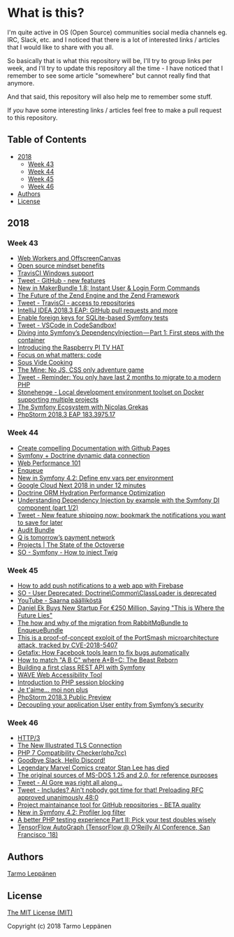 # What is this?

I'm quite active in OS (Open Source) communities social media channels eg. IRC, Slack, etc. and I 
noticed that there is a lot of interested links / articles that I would like to share with you all.

So basically that is what this repository will be, I'll try to group links per week, and I'll try to
update this repository all the time - I have noticed that I remember to see some article "somewhere"
but cannot really find that anymore.

And that said, this repository will also help me to remember some stuff.

If _you_ have some interesting links / articles feel free to make a pull request to this repository.

## Table of Contents

  * [2018](#2018)
     * [Week 43](#week-43)
     * [Week 44](#week-44)
     * [Week 45](#week-45)
     * [Week 46](#week-46)
  * [Authors](#authors)
  * [License](#license)

## 2018 

### Week 43

 - [Web Workers and OffscreenCanvas](https://spectrum.chat/thread/00d7da6a-8ba8-4675-8ef7-8be1f709ddf1)
 - [Open source mindset benefits](https://medium.com/@decathlonDevelopers/open-source-mindset-benefits-5245f38957f4)
 - [TravisCI Windows support](https://twitter.com/travisci/status/1050475566770589697)
 - [Tweet - GitHub - new features](https://twitter.com/fatih/status/1052238735755173888)
 - [New in MakerBundle 1.8: Instant User & Login Form Commands](https://symfony.com/blog/new-in-makerbundle-1-8-instant-user-login-form-commands)
 - [The Future of the Zend Engine and the Zend Framework](http://zsuraski.blogspot.com/2018/10/the-future-of-zend-engine-and-zend.html)
 - [Tweet - TravisCI - access to repositories](https://twitter.com/Majkl578/status/1052594545458905088)
 - [IntelliJ IDEA 2018.3 EAP: GitHub pull requests and more](https://blog.jetbrains.com/idea/2018/10/intellij-idea-2018-3-eap-github-pull-requests-and-more)
 - [Enable foreign keys for SQLite-based Symfony tests](https://tomnewby.net/posts/enable-foreign-keys-in-sqlite-symfony-tests/)
 - [Tweet - VSCode in CodeSandbox!](https://twitter.com/CompuIves/status/1052594462768148480)
 - [Diving into Symfony’s DependencyInjection — Part 1: First steps with the container](https://medium.com/manomano-tech/diving-into-symfonys-dependencyinjection-part-1-first-steps-with-the-container-2fad0593c052)
 - [Introducing the Raspberry PI TV HAT](https://www.raspberrypi.org/blog/raspberry-pi-tv-hat/)
 - [Focus on what matters: code](https://github.com/features/actions)
 - [Sous Vide Cooking](http://www.douglasbaldwin.com/sous-vide.html)
 - [The Mine: No JS, CSS only adventure game](https://codepen.io/jcoulterdesign/pen/NOMeEb)
 - [Tweet - Reminder: You only have last 2 months to migrate to a modern PHP](https://twitter.com/Majkl578/status/1055059156812656642)
 - [Stonehenge - Local development environment toolset on Docker supporting multiple projects](https://github.com/druidfi/stonehenge)
 - [The Symfony Ecosystem with Nicolas Grekas](https://threedevsandamaybe.com/the-symfony-ecosystem-with-nicolas-grekas/)
 - [PhpStorm 2018.3 EAP 183.3975.17](https://blog.jetbrains.com/phpstorm/2018/10/phpstorm-2018-3-eap-183-3975-17/)

### Week 44

 - [Create compelling Documentation with Github Pages](https://medium.com/@thomas.reinecke/create-compelling-documentation-with-github-pages-16e4149efe9e)
 - [Symfony + Doctrine dynamic data connection](https://gist.github.com/Xymanek/8fbbd127eeeca2c6c15aad6acfd0e07b)
 - [Web Performance 101](https://3perf.com/talks/web-perf-101/)
 - [Enqueue ](https://github.com/php-enqueue/enqueue-dev)
 - [New in Symfony 4.2: Define env vars per environment](https://symfony.com/blog/new-in-symfony-4-2-define-env-vars-per-environment)
 - [Google Cloud Next 2018 in under 12 minutes](https://www.youtube.com/watch?v=CNxV_ExKdas)
 - [Doctrine ORM Hydration Performance Optimization](http://ocramius.github.io/blog/doctrine-orm-optimization-hydration/)
 - [Understanding Dependency Injection by example with the Symfony DI component (part 1/2)](https://medium.com/@galopintitouan/understanding-dependency-injection-by-example-with-the-symfony-di-component-part-1-2-15ac4bfd0f81)
 - [Tweet - New feature shipping now: bookmark the notifications you want to save for later](https://twitter.com/natfriedman/status/1058390820879982592)
 - [Audit Bundle](https://github.com/DATA-DOG/DataDogAuditBundle)
 - [Q is tomorrow’s payment network](https://initiativeq.com/)
 - [Projects | The State of the Octoverse](https://octoverse.github.com/projects.html)
 - [SO - Symfony - How to inject Twig](https://stackoverflow.com/questions/49344753/cannot-inject-templating-on-symfony-4-service)
 
### Week 45

 - [How to add push notifications to a web app with Firebase](https://medium.freecodecamp.org/how-to-add-push-notifications-to-a-web-app-with-firebase-528a702e13e1)
 - [SO - User Deprecated: Doctrine\Common\ClassLoader is deprecated](https://stackoverflow.com/questions/51342512/user-deprecated-doctrine-common-classloader-is-deprecated)
 - [YouTube - Saarna päälliköstä](https://www.youtube.com/watch?v=T3qE-0DNqs0)
 - [Daniel Ek Buys New Startup For €250 Million, Saying "This is Where the Future Lies"](http://www.octoreport.com/daniel-ek-sells-all-his-spotify-shares/)
 - [The how and why of the migration from RabbitMqBundle to EnqueueBundle](https://blog.forma-pro.com/the-how-and-why-of-the-migration-from-rabbitmqbundle-to-enqueuebundle-6c4054135e2b)
 - [This is a proof-of-concept exploit of the PortSmash microarchitecture attack, tracked by CVE-2018-5407](https://github.com/bbbrumley/portsmash)
 - [Getafix: How Facebook tools learn to fix bugs automatically](https://code.fb.com/developer-tools/getafix-how-facebook-tools-learn-to-fix-bugs-automatically/)
 - [How to match "A B C" where A+B=C: The Beast Reborn](http://www.drregex.com/2018/11/how-to-match-b-c-where-abc-beast-reborn.html)
 - [Building a first class REST API with Symfony](https://speakerdeck.com/michaelcullum/building-a-first-class-rest-api-with-symfony)
 - [WAVE Web Accessibility Tool](https://wave.webaim.org/)
 - [Introduction to PHP session blocking](https://demo.ma.ttias.be/demo-php-blocking-sessions/)
 - [Je t'aime… moi non plus](https://www.facebook.com/pochemuzik/videos/1590609057913403/)
 - [PhpStorm 2018.3 Public Preview](https://blog.jetbrains.com/phpstorm/2018/11/phpstorm-2018-3-public-preview/)
 - [Decoupling your application User entity from Symfony’s security](https://medium.com/@simshaun/decoupling-your-application-user-from-symfonys-security-user-60fa31b4f7f2)
 
 ### Week 46
 
  - [HTTP/3](https://daniel.haxx.se/blog/2018/11/11/http-3/)
  - [The New Illustrated TLS Connection](https://tls13.ulfheim.net/)
  - [PHP 7 Compatibility Checker(php7cc)](https://github.com/sstalle/php7cc)
  - [Goodbye Slack, Hello Discord!](https://statamic.com/blog/goodbye-slack-hello-discord)
  - [Legendary Marvel Comics creator Stan Lee has died](https://arstechnica.com/gaming/2018/11/legendary-marvel-comics-creator-stan-lee-has-died/)
  - [The original sources of MS-DOS 1.25 and 2.0, for reference purposes](https://github.com/Microsoft/MS-DOS)
  - [Tweet - Al Gore was right all along...](https://twitter.com/SouthPark/status/1061309758681034752)
  - [Tweet - Includes? Ain't nobody got time for that! Preloading RFC approved unanimously 48:0](https://twitter.com/official_php/status/1062710650537943041)
  - [Project maintainance tool for GitHub repositories - BETA quality](http://www.park-manager.com/hubkit/)
  - [New in Symfony 4.2: Profiler log filter](https://symfony.com/blog/new-in-symfony-4-2-profiler-log-filter)
  - [A better PHP testing experience Part II: Pick your test doubles wisely](https://matthiasnoback.nl/2014/07/test-doubles/)
  - [TensorFlow AutoGraph (TensorFlow @ O’Reilly AI Conference, San Francisco '18)](https://www.youtube.com/watch?v=lDAiLRcS8X8)

## Authors

[Tarmo Leppänen](https://github.com/tarlepp)

## License

[The MIT License (MIT)](LICENSE)

Copyright (c) 2018 Tarmo Leppänen
